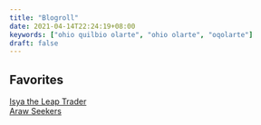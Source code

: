 ```yaml
---
title: "Blogroll"
date: 2021-04-14T22:24:19+08:00
keywords: ["ohio quilbio olarte", "ohio olarte", "oqolarte"]
draft: false
---
```


## Favorites

[Isya the Leap Trader](https://leap-isya.netlify.app)  
[Araw Seekers](https://arawseekers.github.io)
